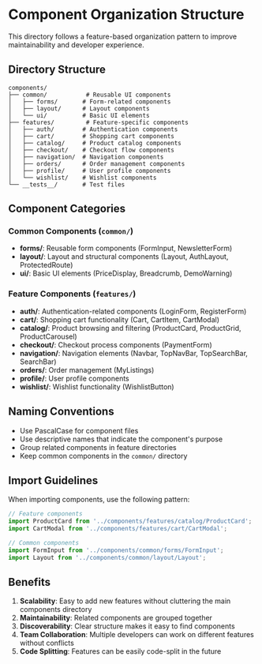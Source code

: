 # Component Organization Structure

This directory follows a feature-based organization pattern to improve maintainability and developer experience.

## Directory Structure

```
components/
├── common/           # Reusable UI components
│   ├── forms/       # Form-related components
│   ├── layout/      # Layout components
│   └── ui/          # Basic UI elements
├── features/         # Feature-specific components
│   ├── auth/        # Authentication components
│   ├── cart/        # Shopping cart components
│   ├── catalog/     # Product catalog components
│   ├── checkout/    # Checkout flow components
│   ├── navigation/  # Navigation components
│   ├── orders/      # Order management components
│   ├── profile/     # User profile components
│   └── wishlist/    # Wishlist components
└── __tests__/       # Test files
```

## Component Categories

### Common Components (`common/`)
- **forms/**: Reusable form components (FormInput, NewsletterForm)
- **layout/**: Layout and structural components (Layout, AuthLayout, ProtectedRoute)
- **ui/**: Basic UI elements (PriceDisplay, Breadcrumb, DemoWarning)

### Feature Components (`features/`)
- **auth/**: Authentication-related components (LoginForm, RegisterForm)
- **cart/**: Shopping cart functionality (Cart, CartItem, CartModal)
- **catalog/**: Product browsing and filtering (ProductCard, ProductGrid, ProductCarousel)
- **checkout/**: Checkout process components (PaymentForm)
- **navigation/**: Navigation elements (Navbar, TopNavBar, TopSearchBar, SearchBar)
- **orders/**: Order management (MyListings)
- **profile/**: User profile components
- **wishlist/**: Wishlist functionality (WishlistButton)

## Naming Conventions

- Use PascalCase for component files
- Use descriptive names that indicate the component's purpose
- Group related components in feature directories
- Keep common components in the `common/` directory

## Import Guidelines

When importing components, use the following pattern:
```javascript
// Feature components
import ProductCard from '../components/features/catalog/ProductCard';
import CartModal from '../components/features/cart/CartModal';

// Common components
import FormInput from '../components/common/forms/FormInput';
import Layout from '../components/common/layout/Layout';
```

## Benefits

1. **Scalability**: Easy to add new features without cluttering the main components directory
2. **Maintainability**: Related components are grouped together
3. **Discoverability**: Clear structure makes it easy to find components
4. **Team Collaboration**: Multiple developers can work on different features without conflicts
5. **Code Splitting**: Features can be easily code-split in the future 